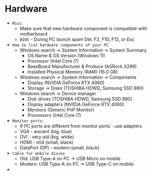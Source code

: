 # Hardware
* `Misc`:
  * Make sure that new hardware component is compatible with motherboard
  * `BIOS` - During PC launch spam Del, F2, F10, F12, or Esc
* `How to list hardware components of your PC`:
  * Windows search -> System Information -> System Summary
    * OS Name & OS Version (Windows 11)
    * Processor (Intel Core i7)
    * BaseBoard Manufacturer & Produce (ASRock X299)
    * Installed Physical Memory (RAM) (16.0 GB)
  * Windows search -> System Information -> Components
    * Display (NVIDIA GeForce RTX 4060)
    * Storage -> Disks (TOSHIBA HDWD, Samsung SSD 980)
  * Windows search -> Device manager
    * Disk drives (TOSHIBA HDWD, Samsung SSD 980)
    * Display adapters (NVIDIA GeForce RTX 4060)
    * Monitors (Generic PnP Monitor)
    * Processors (Intel Core i7)
* `Monitor ports`:
  * If PC ports are different from monitor ports - use adapters
  * VGA - ancient (big, blue)
  * DVI - very old (big, white)
  * HDMI - mid (small, black)
  * DataPort (DP) - modern (small, black)
* `Cable for mobile divces`
  * Old: USB Type-A on PC -> USB Micro on mobile 
  * Modern: USB Type-A on PC -> USB Type-C on mobile
* 